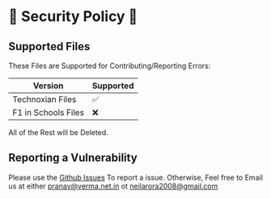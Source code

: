 # 🔐 Security Policy 🔐

## Supported Files

These Files are Supported for Contributing/Reporting Errors:

| Version | Supported          |
| ------- | ------------------ |
| Technoxian Files   | :white_check_mark: |
| F1 in Schools Files   | :x:                |

All of the Rest will be Deleted.

## Reporting a Vulnerability

Please use the [Github Issues](https://github.com/PranavVerma-droid/FLF_ML_PyOpenCV/issues) To report a issue. Otherwise, Feel free to Email us at either pranav@verma.net.in ot neilarora2008@gmail.com
